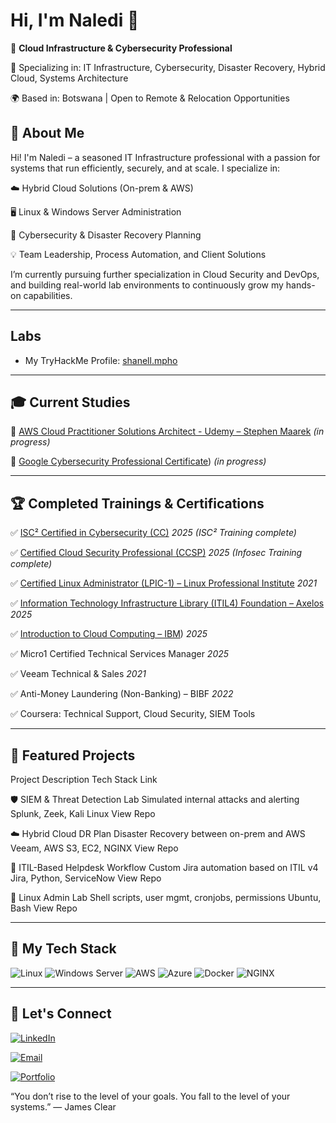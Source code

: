 # Hi, I'm Naledi 👋

🚀 **Cloud Infrastructure & Cybersecurity Professional**  

🎯 Specializing in: IT Infrastructure, Cybersecurity, Disaster Recovery, Hybrid Cloud, Systems Architecture  

🌍 Based in: Botswana | Open to Remote & Relocation Opportunities

## 💼 About Me
Hi! I'm Naledi – a seasoned IT Infrastructure professional with a passion for systems that run efficiently, securely, and at scale. I specialize in:

☁️ Hybrid Cloud Solutions (On-prem & AWS)

🖥️ Linux & Windows Server Administration

🔐 Cybersecurity & Disaster Recovery Planning

💡 Team Leadership, Process Automation, and Client Solutions

I’m currently pursuing further specialization in Cloud Security and DevOps, and building real-world lab environments to continuously grow my hands-on capabilities.

---

## Labs

- My TryHackMe Profile: [shanell.mpho](https://tryhackme.com/p/shanell.mpho) 

---

## 🎓 Current Studies

🧪 [AWS Cloud Practitioner Solutions Architect - Udemy – Stephen Maarek](https://www.udemy.com/course/aws-certified-solutions-architect-associate-saa-c03/?couponCode=25BBPMXINACTIVE) *(in progress)*

🧪 [Google Cybersecurity Professional Certificate](https://www.coursera.org/professional-certificates/google-cybersecurity)) *(in progress)*

---

## 🏆 Completed Trainings & Certifications

 ✅ [ISC² Certified in Cybersecurity (CC)](https://www.isc2.org/Certifications/CC) *2025 (ISC² Training complete)*
 
✅ [Certified Cloud Security Professional (CCSP)](https://www.isc2.org/Certifications/CCSP) *2025 (Infosec Training complete)*

✅ [Certified Linux Administrator (LPIC-1) – Linux Professional Institute](https://www.lpi.org/our-certifications/lpic-1-overview/) *2021*

✅ [Information Technology Infrastructure Library (ITIL4) Foundation – Axelos](https://www.axelos.com/certifications/itil-service-management/itil-4-foundation) *2025*

✅ [Introduction to Cloud Computing – IBM](https://www.coursera.org/learn/introduction-to-cloud)) *2025*

✅ Micro1 Certified Technical Services Manager *2025*

✅ Veeam Technical & Sales *2021*

✅ Anti-Money Laundering (Non-Banking) – BIBF *2022*

✅ Coursera: Technical Support, Cloud Security, SIEM Tools

---

## 📁 Featured Projects
Project	Description	Tech Stack	Link

🛡️ SIEM & Threat Detection Lab	Simulated internal attacks and alerting	Splunk, Zeek, Kali Linux	View Repo

☁️ Hybrid Cloud DR Plan	Disaster Recovery between on-prem and AWS	Veeam, AWS S3, EC2, NGINX	View Repo

🧪 ITIL-Based Helpdesk Workflow	Custom Jira automation based on ITIL v4	Jira, Python, ServiceNow	View Repo

🐧 Linux Admin Lab	Shell scripts, user mgmt, cronjobs, permissions	Ubuntu, Bash	View Repo

---

## 🔧 My Tech Stack

![Linux](https://img.shields.io/badge/Linux-FCC624?style=flat&logo=linux&logoColor=black)
![Windows Server](https://img.shields.io/badge/Windows_Server-0078D6?style=flat&logo=windows&logoColor=white)
![AWS](https://img.shields.io/badge/AWS-232F3E?style=flat&logo=amazonaws)
![Azure](https://img.shields.io/badge/Azure-0078D4?style=flat&logo=microsoftazure)
![Docker](https://img.shields.io/badge/Docker-2496ED?style=flat&logo=docker&logoColor=white)
![NGINX](https://img.shields.io/badge/Nginx-269539?style=flat&logo=nginx&logoColor=white)

---

## 🔗 Let's Connect

[![LinkedIn](https://img.shields.io/badge/-LinkedIn-0077B5?style=flat&logo=linkedin)](https://linkedin.com/in/naledi-shanell)

[![Email](https://img.shields.io/badge/-Email-D14836?style=flat&logo=gmail&logoColor=white)](mailto:shanell.mpho@gmail.com)

[![Portfolio](https://img.shields.io/badge/-Labs_Portfolio-000?style=flat&logo=github)](https://github.com/naledi-shanell?tab=repositories)



“You don’t rise to the level of your goals. You fall to the level of your systems.”
— James Clear

